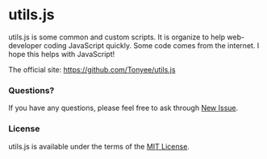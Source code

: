 # utils.js
utils.js is some common and custom scripts. It is organize to help web-developer coding JavaScript quickly. Some code comes from the internet. I hope this helps with JavaScript!

The official site: <https://github.com/Tonyee/utils.js>

### Questions?
If you have any questions, please feel free to ask through [New Issue](https://github.com/Tonyee/utils.js/issues).

### License
utils.js is available under the terms of the [MIT License](https://github.com/Tonyee/utils.js/blob/master/LICENSE.md).
